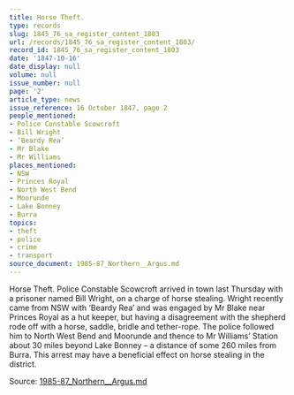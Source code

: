 ```yaml
---
title: Horse Theft.
type: records
slug: 1845_76_sa_register_content_1803
url: /records/1845_76_sa_register_content_1803/
record_id: 1845_76_sa_register_content_1803
date: '1847-10-16'
date_display: null
volume: null
issue_number: null
page: '2'
article_type: news
issue_reference: 16 October 1847, page 2
people_mentioned:
- Police Constable Scowcroft
- Bill Wright
- ‘Beardy Rea’
- Mr Blake
- Mr Williams
places_mentioned:
- NSW
- Princes Royal
- North West Bend
- Moorunde
- Lake Bonney
- Burra
topics:
- theft
- police
- crime
- transport
source_document: 1985-87_Northern__Argus.md
---
```


Horse Theft.  Police Constable Scowcroft arrived in town last Thursday with a prisoner named Bill Wright, on a charge of horse stealing.  Wright recently came from NSW with ‘Beardy Rea’ and was engaged by Mr Blake near Princes Royal as a hut keeper, but having a disagreement with the shepherd rode off with a horse, saddle, bridle and tether-rope.  The police followed him to North West Bend and Moorunde and thence to Mr Williams’ Station about 30 miles beyond Lake Bonney – a distance of some 260 miles from Burra.  This arrest may have a beneficial effect on horse stealing in the district.

Source: [1985-87_Northern__Argus.md](/downloads/markdown/1985-87_Northern__Argus.md)
